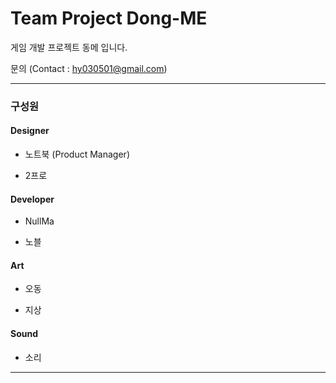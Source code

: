 # Team Project Dong-ME

게임 개발 프로젝트 동메 입니다.

문의 (Contact : hy030501@gmail.com)

***

### 구성원


#### Designer

- 노트북 (Product Manager)

- 2프로

#### Developer

- NullMa

- 노블


#### Art

- 오동

- 지상

#### Sound

- 소리

***
